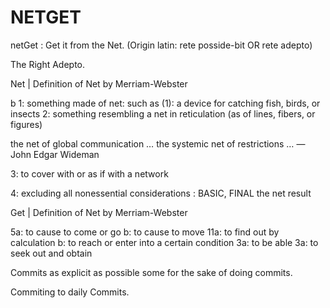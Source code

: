 # NETGET
netGet : Get it from the Net.
(Origin latin: rete posside-bit OR rete adepto)

The Right Adepto.

Net | Definition of Net by Merriam-Webster

b 1: something made of net: such as (1): a device for catching fish, birds, or insects
2: something resembling a net in reticulation (as of lines, fibers, or figures)

the net of global communication … the systemic net of restrictions … — John Edgar Wideman

3: to cover with or as if with a network

4: excluding all nonessential considerations : BASIC, FINAL the net result

Get | Definition of Net by Merriam-Webster

5a: to cause to come or go b: to cause to move 11a: to find out by calculation b: to reach or enter into a certain condition 3a: to be able 3a: to seek out and obtain

Commits as explicit as possible some for the sake of doing commits.

Commiting to daily Commits.


			